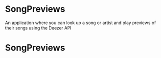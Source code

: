 
# SongPreviews
An application where you can look up a song or artist and play previews of their songs using the Deezer API


# SongPreviews

